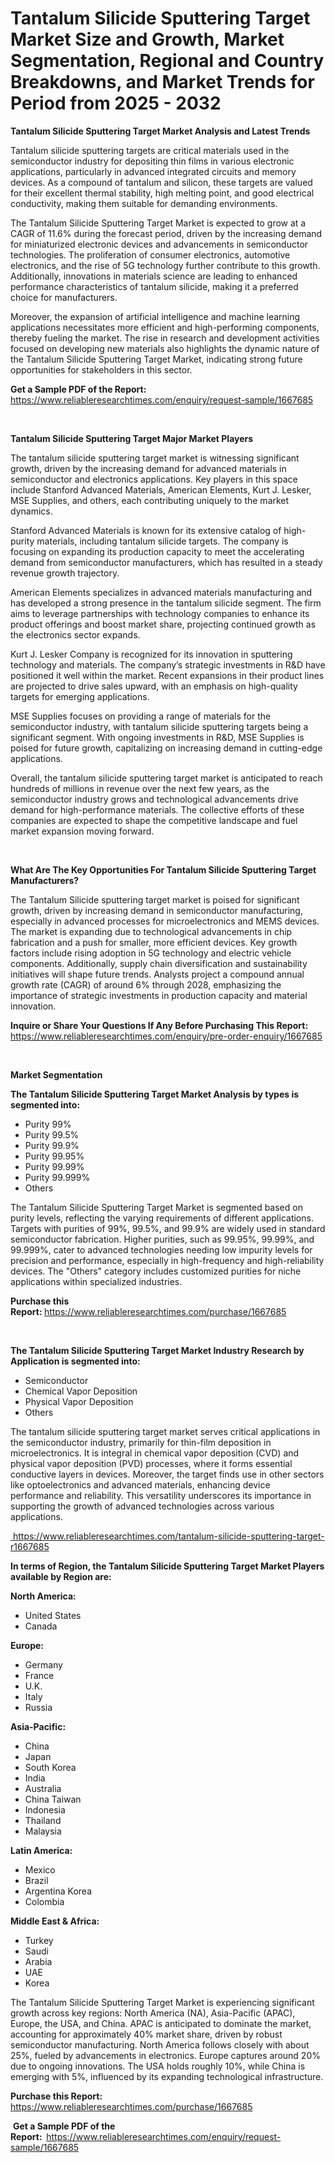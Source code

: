 <p><h1>Tantalum Silicide Sputtering Target Market Size and Growth, Market Segmentation, Regional and Country Breakdowns, and Market Trends for Period from 2025 -  2032</h1></p><p><strong>Tantalum Silicide Sputtering Target Market Analysis and Latest Trends</strong></p>
<p><p>Tantalum silicide sputtering targets are critical materials used in the semiconductor industry for depositing thin films in various electronic applications, particularly in advanced integrated circuits and memory devices. As a compound of tantalum and silicon, these targets are valued for their excellent thermal stability, high melting point, and good electrical conductivity, making them suitable for demanding environments.</p><p>The Tantalum Silicide Sputtering Target Market is expected to grow at a CAGR of 11.6% during the forecast period, driven by the increasing demand for miniaturized electronic devices and advancements in semiconductor technologies. The proliferation of consumer electronics, automotive electronics, and the rise of 5G technology further contribute to this growth. Additionally, innovations in materials science are leading to enhanced performance characteristics of tantalum silicide, making it a preferred choice for manufacturers.</p><p>Moreover, the expansion of artificial intelligence and machine learning applications necessitates more efficient and high-performing components, thereby fueling the market. The rise in research and development activities focused on developing new materials also highlights the dynamic nature of the Tantalum Silicide Sputtering Target Market, indicating strong future opportunities for stakeholders in this sector.</p></p>
<p><strong>Get a Sample PDF of the Report:&nbsp;</strong> <a href="https://www.reliableresearchtimes.com/enquiry/request-sample/1667685?utm_campaign=2738&utm_medium=2&utm_source=Github&utm_content=ia&utm_term=19042025&utm_id=tantalum-silicide-sputtering-target">https://www.reliableresearchtimes.com/enquiry/request-sample/1667685</a></p>
<p>&nbsp;</p>
<p><strong>Tantalum Silicide Sputtering Target Major Market Players</strong></p>
<p><p>The tantalum silicide sputtering target market is witnessing significant growth, driven by the increasing demand for advanced materials in semiconductor and electronics applications. Key players in this space include Stanford Advanced Materials, American Elements, Kurt J. Lesker, MSE Supplies, and others, each contributing uniquely to the market dynamics.</p><p>Stanford Advanced Materials is known for its extensive catalog of high-purity materials, including tantalum silicide targets. The company is focusing on expanding its production capacity to meet the accelerating demand from semiconductor manufacturers, which has resulted in a steady revenue growth trajectory. </p><p>American Elements specializes in advanced materials manufacturing and has developed a strong presence in the tantalum silicide segment. The firm aims to leverage partnerships with technology companies to enhance its product offerings and boost market share, projecting continued growth as the electronics sector expands.</p><p>Kurt J. Lesker Company is recognized for its innovation in sputtering technology and materials. The company’s strategic investments in R&D have positioned it well within the market. Recent expansions in their product lines are projected to drive sales upward, with an emphasis on high-quality targets for emerging applications.</p><p>MSE Supplies focuses on providing a range of materials for the semiconductor industry, with tantalum silicide sputtering targets being a significant segment. With ongoing investments in R&D, MSE Supplies is poised for future growth, capitalizing on increasing demand in cutting-edge applications.</p><p>Overall, the tantalum silicide sputtering target market is anticipated to reach hundreds of millions in revenue over the next few years, as the semiconductor industry grows and technological advancements drive demand for high-performance materials. The collective efforts of these companies are expected to shape the competitive landscape and fuel market expansion moving forward.</p></p>
<p>&nbsp;</p>
<p><strong>What Are The Key Opportunities For Tantalum Silicide Sputtering Target Manufacturers?</strong></p>
<p><p>The Tantalum Silicide sputtering target market is poised for significant growth, driven by increasing demand in semiconductor manufacturing, especially in advanced processes for microelectronics and MEMS devices. The market is expanding due to technological advancements in chip fabrication and a push for smaller, more efficient devices. Key growth factors include rising adoption in 5G technology and electric vehicle components. Additionally, supply chain diversification and sustainability initiatives will shape future trends. Analysts project a compound annual growth rate (CAGR) of around 6% through 2028, emphasizing the importance of strategic investments in production capacity and material innovation.</p></p>
<p><strong>Inquire or Share Your Questions If Any Before Purchasing This Report:</strong> <a href="https://www.reliableresearchtimes.com/enquiry/pre-order-enquiry/1667685?utm_campaign=2738&utm_medium=2&utm_source=Github&utm_content=ia&utm_term=19042025&utm_id=tantalum-silicide-sputtering-target">https://www.reliableresearchtimes.com/enquiry/pre-order-enquiry/1667685</a></p>
<p>&nbsp;</p>
<p><strong>Market Segmentation</strong></p>
<p><strong>The Tantalum Silicide Sputtering Target Market Analysis by types is segmented into:</strong></p>
<p><ul><li>Purity 99%</li><li>Purity 99.5%</li><li>Purity 99.9%</li><li>Purity 99.95%</li><li>Purity 99.99%</li><li>Purity 99.999%</li><li>Others</li></ul></p>
<p><p>The Tantalum Silicide Sputtering Target Market is segmented based on purity levels, reflecting the varying requirements of different applications. Targets with purities of 99%, 99.5%, and 99.9% are widely used in standard semiconductor fabrication. Higher purities, such as 99.95%, 99.99%, and 99.999%, cater to advanced technologies needing low impurity levels for precision and performance, especially in high-frequency and high-reliability devices. The "Others" category includes customized purities for niche applications within specialized industries.</p></p>
<p><strong>Purchase this Report:&nbsp;</strong><a href="https://www.reliableresearchtimes.com/purchase/1667685?utm_campaign=2738&utm_medium=2&utm_source=Github&utm_content=ia&utm_term=19042025&utm_id=tantalum-silicide-sputtering-target">https://www.reliableresearchtimes.com/purchase/1667685</a></p>
<p>&nbsp;</p>
<p><strong>The Tantalum Silicide Sputtering Target Market Industry Research by Application is segmented into:</strong></p>
<p><ul><li>Semiconductor</li><li>Chemical Vapor Deposition</li><li>Physical Vapor Deposition</li><li>Others</li></ul></p>
<p><p>The tantalum silicide sputtering target market serves critical applications in the semiconductor industry, primarily for thin-film deposition in microelectronics. It is integral in chemical vapor deposition (CVD) and physical vapor deposition (PVD) processes, where it forms essential conductive layers in devices. Moreover, the target finds use in other sectors like optoelectronics and advanced materials, enhancing device performance and reliability. This versatility underscores its importance in supporting the growth of advanced technologies across various applications.</p></p>
<p><a href="https://www.reliableresearchtimes.com/tantalum-silicide-sputtering-target-r1667685?utm_campaign=2738&utm_medium=2&utm_source=Github&utm_content=ia&utm_term=19042025&utm_id=tantalum-silicide-sputtering-target">&nbsp;https://www.reliableresearchtimes.com/tantalum-silicide-sputtering-target-r1667685</a></p>
<p><strong>In terms of Region, the Tantalum Silicide Sputtering Target Market Players available by Region are:</strong></p>
<p>
    <p> <strong> North America: </strong>
        <ul>
            <li>United States</li>
            <li>Canada</li>
        </ul>
        </p> 
    <p> <strong> Europe: </strong>
        <ul>
            <li>Germany</li>
            <li>France</li>
            <li>U.K.</li>
            <li>Italy</li>
            <li>Russia</li>
        </ul>
        </p> 
    <p> <strong> Asia-Pacific: </strong>
        <ul>
            <li>China</li>
            <li>Japan</li>
            <li>South Korea</li>
            <li>India</li>
            <li>Australia</li>
            <li>China Taiwan</li>
            <li>Indonesia</li>
            <li>Thailand</li>
            <li>Malaysia</li>
        </ul>
        </p> 
    <p> <strong> Latin America: </strong>
        <ul>
            <li>Mexico</li>
            <li>Brazil</li>
            <li>Argentina Korea</li>
            <li>Colombia</li>
        </ul>
        </p> 
    <p> <strong> Middle East & Africa: </strong>
        <ul>
            <li>Turkey</li>
            <li>Saudi</li>
            <li>Arabia</li>
            <li>UAE</li>
            <li>Korea</li>
        </ul>
    </p>
    </p>
<p><p>The Tantalum Silicide Sputtering Target Market is experiencing significant growth across key regions: North America (NA), Asia-Pacific (APAC), Europe, the USA, and China. APAC is anticipated to dominate the market, accounting for approximately 40% market share, driven by robust semiconductor manufacturing. North America follows closely with about 25%, fueled by advancements in electronics. Europe captures around 20% due to ongoing innovations. The USA holds roughly 10%, while China is emerging with 5%, influenced by its expanding technological infrastructure.</p></p>
<p><strong>Purchase this Report: </strong><a href="https://www.reliableresearchtimes.com/purchase/1667685?utm_campaign=2738&utm_medium=2&utm_source=Github&utm_content=ia&utm_term=19042025&utm_id=tantalum-silicide-sputtering-target">https://www.reliableresearchtimes.com/purchase/1667685</a></p>
<p>&nbsp;<strong>Get a Sample PDF of the Report:&nbsp;&nbsp;</strong><a href="https://www.reliableresearchtimes.com/enquiry/request-sample/1667685?utm_campaign=2738&utm_medium=2&utm_source=Github&utm_content=ia&utm_term=19042025&utm_id=tantalum-silicide-sputtering-target">https://www.reliableresearchtimes.com/enquiry/request-sample/1667685</a></p>
<p><strong></strong></p>
<p><p></p><p></p><p></p></p>